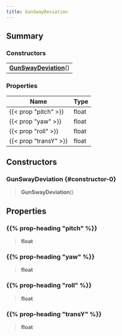 ```yaml
---
title: GunSwayDeviation
---
```


## Summary

### Constructors

|  |
| --- |
| **[GunSwayDeviation](#constructor-0)**() |

### Properties

| Name | Type |
| ---- | ---- |
| {{< prop "pitch" >}} | float |
| {{< prop "yaw" >}} | float |
| {{< prop "roll" >}} | float |
| {{< prop "transY" >}} | float |

## Constructors

### GunSwayDeviation {#constructor-0}

> **GunSwayDeviation**()

## Properties

### {{% prop-heading "pitch" %}}

> **float**

### {{% prop-heading "yaw" %}}

> **float**

### {{% prop-heading "roll" %}}

> **float**

### {{% prop-heading "transY" %}}

> **float**

